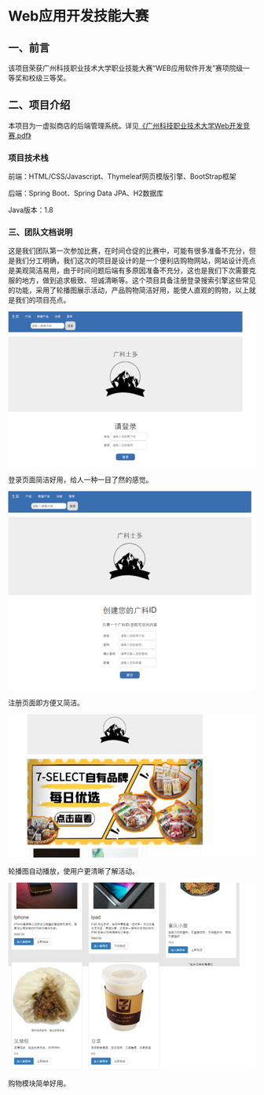 #                  Web应用开发技能大赛

## 一、前言

该项目荣获广州科技职业技术大学职业技能大赛“WEB应用软件开发”赛项院级一等奖和校级三等奖。



## 二、项目介绍

本项目为一虚拟商店的后端管理系统。详见[《广州科技职业技术大学Web开发竞赛.pdf》](./广州科技职业技术大学Web开发竞赛.pdf)



### 项目技术栈

前端：HTML/CSS/Javascript、Thymeleaf网页模版引擎、BootStrap框架

后端：Spring Boot、Spring Data JPA、H2数据库

Java版本：1.8



### 三、团队文档说明

这是我们团队第一次参加比赛，在时间仓促的比赛中，可能有很多准备不充分，但是我们分工明确，我们这次的项目是设计的是一个便利店购物网站，网站设计亮点是美观简洁易用，由于时间问题后端有多原因准备不充分，这也是我们下次需要克服的地方，做到追求极致、坦诚清晰等。这个项目具备注册登录搜索引擎这些常见的功能，采用了轮播图展示活动，产品购物简洁好用，能使人直观的购物，以上就是我们的项目亮点。

![image-20211212114330345](./assets/image-20211212114330345-0229156.png)

登录页面简洁好用，给人一种一目了然的感觉。

![image-20211212114605833](./assets/image-20211212114605833-0229172.png)

注册页面即方便又简洁。

![image-20211212114914413](./assets/image-20211212114914413-0229177.png)

轮播图自动播放，使用户更清晰了解活动。

![image-20211212115130242](./assets/image-20211212115130242-0229183.png)

购物模块简单好用。